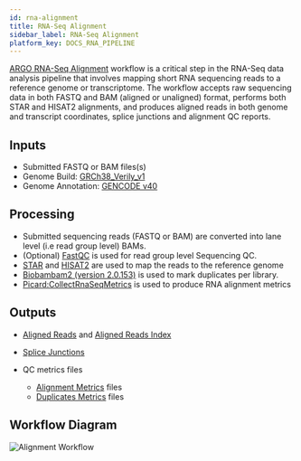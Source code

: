 ```yaml
---
id: rna-alignment
title: RNA-Seq Alignment
sidebar_label: RNA-Seq Alignment
platform_key: DOCS_RNA_PIPELINE
---
```


[ARGO RNA-Seq Alignment](https://github.com/icgc-argo-workflows/rna-seq-alignment/releases) workflow is a critical step in the RNA-Seq data analysis pipeline that involves mapping short RNA sequencing reads to a reference genome or transcriptome. The workflow accepts raw sequencing data in both FASTQ and BAM (aligned or unaligned) format, performs both STAR and HISAT2 alignments, and produces aligned reads in both genome and transcript coordinates, splice junctions and alignment QC reports.

## Inputs

- Submitted FASTQ or BAM files(s)
- Genome Build: [GRCh38_Verily_v1](https://console.cloud.google.com/storage/browser/genomics-public-data/references/GRCh38_Verily)
- Genome Annotation: [GENCODE v40](https://ftp.ebi.ac.uk/pub/databases/gencode/Gencode_human/release_40/gencode.v40.chr_patch_hapl_scaff.annotation.gtf.gz)

## Processing

- Submitted sequencing reads (FASTQ or BAM) are converted into lane level (i.e read group level) BAMs.
- (Optional) [FastQC](https://www.bioinformatics.babraham.ac.uk/projects/fastqc/) is used for read group level Sequencing QC.
- [STAR](https://github.com/alexdobin/STAR) and [HISAT2](https://daehwankimlab.github.io/hisat2/) are used to map the reads to the reference genome
- [Biobambam2 (version 2.0.153)](https://gitlab.com/german.tischler/biobambam2/-/archive/2.0.153-release-20200124123734/biobambam2-2.0.153-release-20200124123734.tar.gz) is used to mark duplicates per library.
- [Picard:CollectRnaSeqMetrics](https://gatk.broadinstitute.org/hc/en-us/articles/13832772676379-CollectRnaSeqMetrics-Picard-) is used to produce RNA alignment metrics

## Outputs

- [Aligned Reads](/docs/data/reads#aligned-reads) and [Aligned Reads Index](/docs/data/reads#aligned-reads-index)
- [Splice Junctions](/docs/data/transcriptome-profiling#splice-junctions)

- QC metrics files
  - [Alignment Metrics](/docs/data/qc-metrics#aligned-reads-qc) files
  - [Duplicates Metrics](/docs/data/qc-metrics#aligned-reads-qc) files

## Workflow Diagram

![Alignment Workflow](/assets/analysis-workflows/RNA-Seq-Alignment.png)
